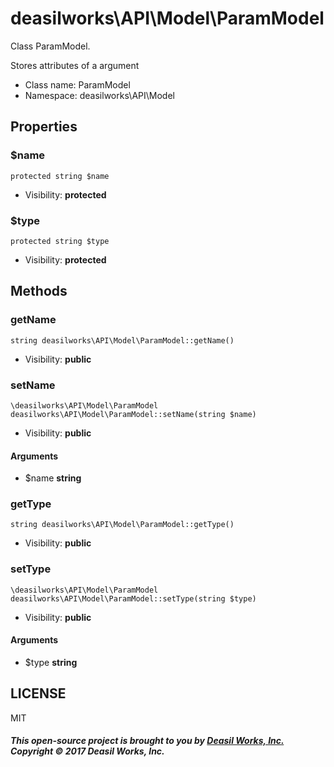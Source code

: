 deasilworks\API\Model\ParamModel
===============

Class ParamModel.

Stores attributes of a argument


* Class name: ParamModel
* Namespace: deasilworks\API\Model





Properties
----------


### $name

    protected string $name





* Visibility: **protected**


### $type

    protected string $type





* Visibility: **protected**


Methods
-------


### getName

    string deasilworks\API\Model\ParamModel::getName()





* Visibility: **public**




### setName

    \deasilworks\API\Model\ParamModel deasilworks\API\Model\ParamModel::setName(string $name)





* Visibility: **public**


#### Arguments
* $name **string**



### getType

    string deasilworks\API\Model\ParamModel::getType()





* Visibility: **public**




### setType

    \deasilworks\API\Model\ParamModel deasilworks\API\Model\ParamModel::setType(string $type)





* Visibility: **public**


#### Arguments
* $type **string**



## LICENSE

MIT

##### This open-source project is brought to you by [Deasil Works, Inc.](http://deasil.works/) Copyright &copy; 2017 Deasil Works, Inc.